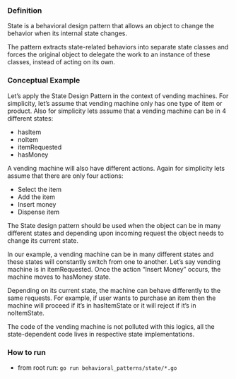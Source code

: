 ### Definition
State is a behavioral design pattern that allows an object to change the behavior when its internal state changes.

The pattern extracts state-related behaviors into separate state classes and forces the original object to delegate the work to an instance of these classes, instead of acting on its own.

### Conceptual Example
Let’s apply the State Design Pattern in the context of vending machines. For simplicity, let’s assume that vending machine only has one type of item or product. Also for simplicity lets assume that a vending machine can be in 4 different states:
- hasItem
- noItem
- itemRequested
- hasMoney

A vending machine will also have different actions. Again for simplicity lets assume that there are only four actions:
- Select the item
- Add the item
- Insert money
- Dispense item

The State design pattern should be used when the object can be in many different states and depending upon incoming request the object needs to change its current state.

In our example, a vending machine can be in many different states and these states will constantly switch from one to another. Let’s say vending machine is in itemRequested. Once the action “Insert Money” occurs, the machine moves to hasMoney state.

Depending on its current state, the machine can behave differently to the same requests. For example, if user wants to purchase an item then the machine will proceed if it’s in hasItemState or it will reject if it’s in noItemState.

The code of the vending machine is not polluted with this logics, all the state-dependent code lives in respective state implementations.

### How to run
- from root run: `go run behavioral_patterns/state/*.go`